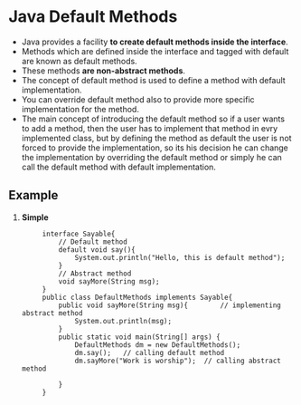 # Java Default Methods

- Java provides a facility **to create default methods inside the interface**. 
- Methods which are defined inside the interface and tagged with default are known as default methods. 
- These methods **are non-abstract methods**.
- The concept of default method is used to define a method with default implementation. 
- You can override default method also to provide more specific implementation for the method.
- The main concept of introducing the default method so if a user wants to add a method, then the user has to    implement that method in evry implemented class, but by defining the method as default the user is not forced to provide the implementation, so its his decision he can change the implementation by overriding the default method or simply he can call the default method with default implementation.

## Example
1. **Simple** 

            interface Sayable{  
                // Default method   
                default void say(){  
                    System.out.println("Hello, this is default method");  
                }  
                // Abstract method  
                void sayMore(String msg);  
            }  
            public class DefaultMethods implements Sayable{  
                public void sayMore(String msg){        // implementing abstract method   
                    System.out.println(msg);  
                }  
                public static void main(String[] args) {  
                    DefaultMethods dm = new DefaultMethods();  
                    dm.say();   // calling default method  
                    dm.sayMore("Work is worship");  // calling abstract method  
            
                }  
            } 